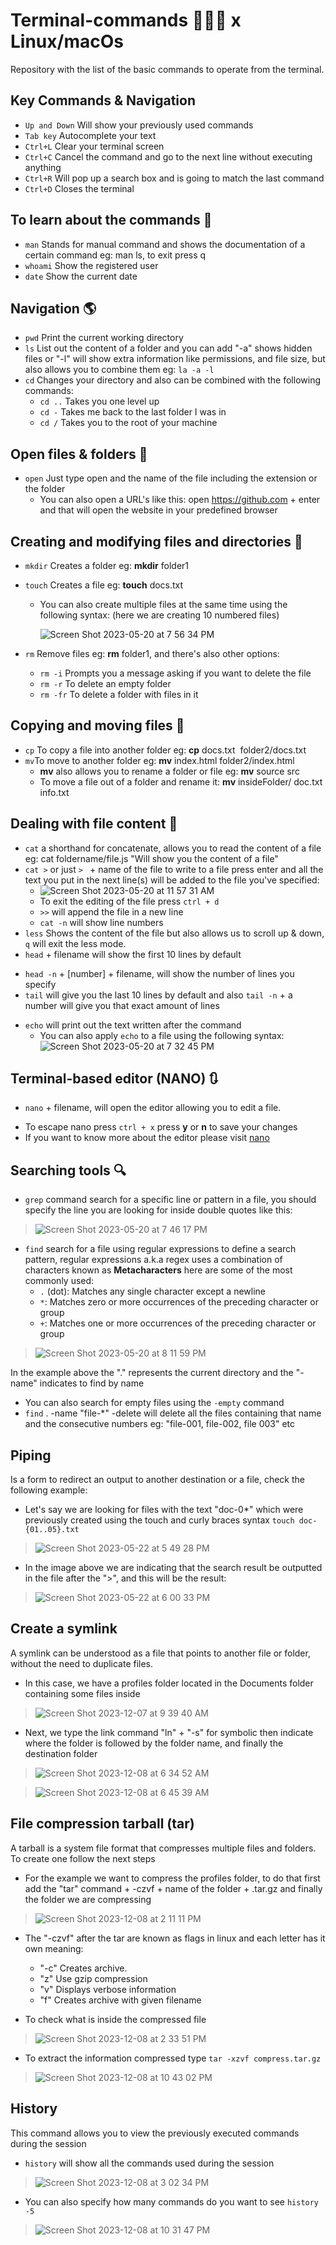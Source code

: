 # Terminal-commands 🧑🏻‍💻 x Linux/macOs

Repository with the list of the basic commands to operate from the terminal.

## Key Commands & Navigation

* `Up and Down` Will show your previously used commands
* `Tab key` Autocomplete your text
* `Ctrl+L` Clear your terminal screen
* `Ctrl+C` Cancel the command and go to the next line without executing anything
* `Ctrl+R` Will pop up a search box and is going to match the last command
* `Ctrl+D` Closes the terminal

## To learn about the commands :book:

* `man` Stands for manual command and shows the documentation of a certain command eg: man ls, to exit press q
* `whoami` Show the registered user
* `date` Show the current date

## Navigation :earth_americas:

* `pwd` Print the current working directory
* `ls` List out the content of a folder and you can add "-a" shows hidden files or "-l" will show extra information like permissions, and file size, but also allows you to combine them eg: `la -a -l`
* `cd` Changes your directory and also can be combined with the following commands:
  - `cd ..` Takes you one level up
  - `cd -`  Takes me back to the last folder I was in
  - `cd /`  Takes you to the root of your machine

## Open files & folders :open_file_folder:

* `open` Just type open and the name of the file including the extension or the folder
   - You can also open a URL's like this: open https://github.com + enter and that will open the website in your predefined browser

## Creating and modifying files and directories :bookmark_tabs:

* `mkdir` Creates a folder eg: __mkdir__ folder1
* `touch` Creates a file eg: __touch__ docs.txt
  - You can also create multiple files at the same time using the following syntax: (here we are creating 10 numbered files)
  
    ![Screen Shot 2023-05-20 at 7 56 34 PM](https://github.com/dmg85/terminal-commands/assets/69224630/bae7c955-fa59-4e02-a569-398abfbeb87f)

* `rm` Remove files eg: __rm__ folder1, and there's also other options:
  - `rm -i` Prompts you a message asking if you want to delete the file
  - `rm -r` To delete an empty folder
  - `rm -fr` To delete a folder with files in it

## Copying and moving files :truck:

* `cp` To copy a file into another folder eg: __cp__ docs.txt &nbsp;folder2/docs.txt
* `mv`To move to another folder eg: __mv__ index.html folder2/index.html
  - __mv__ also allows you to rename a folder or file eg: __mv__  source src
  - To move a file out of a folder and rename it: __mv__  insideFolder/ doc.txt info.txt
  
## Dealing with file content :abcd:

* `cat` a shorthand for concatenate, allows you to read the content of a file eg: cat foldername/file.js "Will show you the content of a file"
* `cat >` or just `> ` + name of the file to write to a file press enter and all the text you put in the next line(s) will be added to the file you've specified:
   - ![Screen Shot 2023-05-20 at 11 57 31 AM](https://github.com/dmg85/terminal-commands/assets/69224630/bc0abb31-1c83-45d7-a8e8-0f5a00809304)
   - To exit the editing of the file press `ctrl + d`
   - `>>` will append the file in a new line
   - `cat -n` will show line numbers
* `less` Shows the content of the file but also allows us to scroll up & down, `q` will exit the less mode.
*  `head` + filename  will show the first 10 lines by default 
  - `head -n` + [number] + filename, will show the number of lines you specify
  - `tail` will give you the last 10 lines by default and also `tail -n` + a number will give you that exact amount of lines
* `echo` will print out the text written after the command
  - You can also apply `echo` to a file using the following syntax:![Screen Shot 2023-05-20 at 7 32 45 PM](https://github.com/dmg85/terminal-commands/assets/69224630/09046bbc-9117-4095-b7a5-1f4467a779f3)


## Terminal-based editor (NANO) :arrows_clockwise:

* `nano` + filename, will open the editor allowing you to edit a file.
 - To escape nano press `ctrl + x` press __y__ or __n__ to save your changes
 - If you want to know more about the editor please visit [nano](www.nano-editor.org/docs.php)

## Searching tools :mag:

* `grep` command search for a specific line or pattern in a file, you should specify the line you are looking for inside double      quotes like this:

>![Screen Shot 2023-05-20 at 7 46 17 PM](https://github.com/dmg85/terminal-commands/assets/69224630/ee4a3a16-0e4c-4444-955b-8a5e915b0f51)

* `find` search for a file using regular expressions to define a search pattern, regular expressions a.k.a regex uses a combination of characters known as **Metacharacters** here are some of the most commonly used:
   - `.` (dot): Matches any single character except a newline
   - `*`: Matches zero or more occurrences of the preceding character or group
   - `+`: Matches one or more occurrences of the preceding character or group
 > ![Screen Shot 2023-05-20 at 8 11 59 PM](https://github.com/dmg85/terminal-commands/assets/69224630/f235bb21-5390-4781-a8c3-c84986f19ae0)

In the example above the "." represents the current directory and the "-name" indicates to find by name
- You can also search for empty files using the `-empty` command
- `find` . -name "file-*" -delete will delete all the files containing that name and the consecutive numbers eg: "file-001, file-002, file 003" etc

## Piping
   Is a form to redirect an output to another destination or a file, check the following example:
   - Let's say we are looking for files with the text "doc-0*" which were previously created using the touch and curly braces syntax `touch doc-{01..05}.txt` 
    
   > ![Screen Shot 2023-05-22 at 5 49 28 PM](https://github.com/dmg85/terminal-commands/assets/69224630/c3745bd8-61dc-405c-8d11-977651fc7ef8)
  
   -  In the image above we are indicating that the search result be outputted in the file after the ">", and this will be the result:
   
   >  ![Screen Shot 2023-05-22 at 6 00 33 PM](https://github.com/dmg85/terminal-commands/assets/69224630/f032012d-162d-4274-bda7-acc859b3c8bc)

## Create a symlink
   A symlink can be understood as a file that points to another file or folder, without the need to duplicate files.
   - In this case, we have a profiles folder located in the Documents folder containing some files inside
     
   > ![Screen Shot 2023-12-07 at 9 39 40 AM](https://github.com/dmg85/terminal-commands/assets/69224630/9bbf8340-8a13-4770-957f-e373787c4ffd)

   - Next, we type the link command "ln" + "-s" for symbolic then indicate where the folder is followed by the folder name, and finally the destination folder 

   > ![Screen Shot 2023-12-08 at 6 34 52 AM](https://github.com/dmg85/terminal-commands/assets/69224630/29028072-7d4f-434b-8290-b25bcc238a86)

   > ![Screen Shot 2023-12-08 at 6 45 39 AM](https://github.com/dmg85/terminal-commands/assets/69224630/1ab71c2b-22b3-4ca9-8168-11e95a51585d)

## File compression tarball (tar)
   A tarball is a system file format that compresses multiple files and folders. To create one follow the next steps
   - For the example we want to compress the profiles folder, to do that first add the "tar" command + -czvf + name of the folder + .tar.gz and finally the folder we are compressing
   > ![Screen Shot 2023-12-08 at 2 11 11 PM](https://github.com/dmg85/terminal-commands/assets/69224630/a6eb3d73-1b70-46dc-a4f2-786cabf4921b)
   - The "-czvf" after the tar are known as flags in linux and each letter has it own meaning:
      - "-c" Creates archive.
      - "z" Use gzip compression
      - "v" Displays verbose information
      - "f" Creates archive with given filename
   
   - To check what is inside the compressed file
   > ![Screen Shot 2023-12-08 at 2 33 51 PM](https://github.com/dmg85/terminal-commands/assets/69224630/a6da2306-8cf7-40d7-9c46-5c5a70f06c07)

   - To extract the information compressed type `tar -xzvf compress.tar.gz`
   > ![Screen Shot 2023-12-08 at 10 43 02 PM](https://github.com/dmg85/terminal-commands/assets/69224630/24e0aa55-ae01-4871-ae19-620c01f5e202)

## History
   This command allows you to view the previously executed commands during the session
   - `history` will show all the commands used during the session
   > ![Screen Shot 2023-12-08 at 3 02 34 PM](https://github.com/dmg85/terminal-commands/assets/69224630/b309b5a6-7ab6-4eb3-b6d7-c4cda5582c44)

   - You can also specify how many commands do you want to see `history -5`
   > ![Screen Shot 2023-12-08 at 10 31 47 PM](https://github.com/dmg85/terminal-commands/assets/69224630/f29689d8-11ff-40d2-8fd0-5bdb914290e3)
